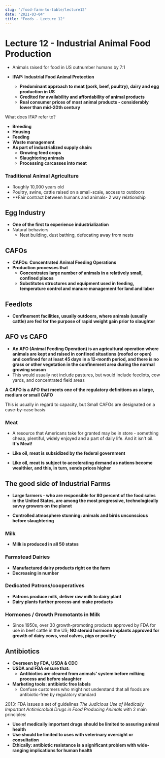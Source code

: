 ```yaml
---
slug: "/food-farm-to-table/lecture12"
date: "2021-03-04"
title: "Foods - Lecture 12"
---
```


# Lecture 12 - Industrial Animal Food Production

- Animals raised for food in US outnumber humans by 7:1

- **IFAP: Industrial Food Animal Protection**
  - **Predominant approach to meat (pork, beef, poultry), dairy and egg production in US**
  - **Credited for availability and affordability of animal products**
  - **Real consumer prices of most animal products - considerably lower than mid-20th century**

What does IFAP refer to?

- **Breeding**
- **Housing**
- **Feeding**
- **Waste management**
- **As part of industrialized supply chain:**
  - **Growing feed crops**
  - **Slaughtering animals**
  - **Processing carcasses into meat**

### Traditional Animal Agriculture
- Roughly 10,000 years old
- Poultry, swine, cattle raised on a small-scale, access to outdoors
- **Fair contract between humans and animals- 2 way relationship

## Egg Industry
- **One of the first to experience industrialization**
- Natural behaviors
  - Nest building, dust bathing, defecating away from nests

## CAFOs

- **CAFOs: Concentrated Animal Feeding Operations**
- **Production processes that**
  - **Concentrates large number of animals in a relatively small, confined places**
  - **Substitutes structures and equipment used in feeding, temperature control and manure management for land and labor**

## Feedlots

- **Confinement facilities, usually outdoors, where animals (usually cattle) are fed for the purpose of rapid weight gain prior to slaughter**

## AFO vs CAFO
- **An AFO (Animal Feeding Operation) is an agricultural operation where animals are kept and raised in confined situations (roofed or open) and confined for at least 45 days in a 12-month period, and there is no grass or other vegetation in the confinement area during the normal growing season**
- This would usually not include pastures, but would include feedlots, cow yards, and concentrated field areas

**A CAFO is a AFO that meets one of the regulatory definitions as a large, medium or small CAFO**

This is usually in regard to capacity, but Small CAFOs are designated on a case-by-case basis

### Meat
- A resource that Americans take for granted may be in store - something cheap, plentiful, widely enjoyed and a part of daily life. And it isn't oil. **It's Meat!**

- **Like oil, meat is subsidized by the federal government**
- **Like oil, meat is subject to accelerating demand as nations become wealthier, and this, in turn, sends prices higher**

## The good side of Industrial Farms
- **Large farmers - who are responsible for 80 percent of the food sales in the United States, are among the most progressive, technologically savvy growers on the planet**

- **Controlled atmosphere stunning: animals and birds unconscious before slaughtering**

### Milk

- **Milk is produced in all 50 states**

### Farmstead Dairies
- **Manufactured dairy products right on the farm**
- **Decreasing in number**

### Dedicated Patrons/cooperatives
- **Patrons produce milk, deliver raw milk to dairy plant**
- **Dairy plants further process and make products**

### Hormones / Growth Promotants in Milk
- Since 1950s, over 30 growth-promoting products approved by FDA for use in beef cattle in the US; **NO steroid hormone implants approved for growth of dairy cows, veal calves, pigs or poultry**

## Antibiotics
- **Overseen by FDA, USDA & CDC**
- **USDA and FDA ensure that:**
  - **Antibiotics are cleared from animals' system before milking process and before slaughter**
- **Marketing tools: antibiotic free labels**
  - Confuse customers who might not understand that all foods are antibiotic-free by regulatory standard

2013: FDA issues a set of guidelines _The Judicious Use of Medically Important Antimicrobial Drugs in Food Producing Animals_ with 2 main principles:
  - **Use of medically important drugs should be limited to assuring animal health**
  - **Use should be limited to uses with veterinary oversight or consultation**
- **Ethically: antibiotic resistance is a significant problem with wide-ranging implications for human health**

